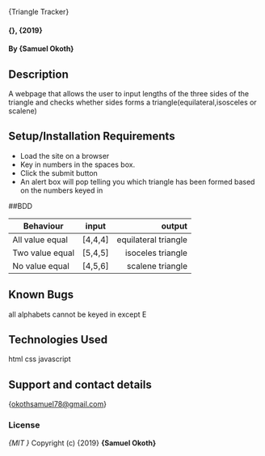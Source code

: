 {Triangle Tracker}

#### {}, {2019}

#### By **{Samuel Okoth}**

##  Description

A webpage that allows the user to input lengths of the three sides of the triangle and checks whether sides forms a triangle(equilateral,isosceles or scalene)

##  Setup/Installation Requirements

-   Load the site on a browser
-   Key in  numbers in the spaces  box.
-   Click the submit button
-   An alert box will pop telling you which triangle has been formed based on the numbers keyed in

##BDD

Behaviour          |    input           |        output
   --------------------|:------------------:|--------------------:
    All value equal    |  [4,4,4]           | equilateral triangle
    Two value equal    |  [5,4,5]           | isoceles triangle
    No value equal     |  [4,5,6]           | scalene triangle



##  Known Bugs

all alphabets cannot be keyed in except E

## Technologies Used
html
css
javascript

## Support and contact details

{okothsamuel78@gmail.com}

### License

_{MIT }_
Copyright (c) {2019} **{Samuel Okoth}**
